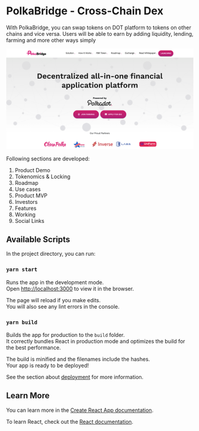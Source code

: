 # PolkaBridge - Cross-Chain Dex

With PolkaBridge, you can swap tokens on DOT platform to tokens on other chains and vice versa. Users will be able to earn by adding liquidity, lending, farming and more other ways simply

![Website Screenshot](polkabridge.png)


Following sections are developed:

1. Product Demo
2. Tokenomics & Locking
3. Roadmap
4. Use cases
5. Product MVP
6. Investors
7. Features
8. Working
9. Social Links


## Available Scripts

In the project directory, you can run:

### `yarn start`

Runs the app in the development mode.\
Open [http://localhost:3000](http://localhost:3000) to view it in the browser.

The page will reload if you make edits.\
You will also see any lint errors in the console.


### `yarn build`

Builds the app for production to the `build` folder.\
It correctly bundles React in production mode and optimizes the build for the best performance.

The build is minified and the filenames include the hashes.\
Your app is ready to be deployed!

See the section about [deployment](https://facebook.github.io/create-react-app/docs/deployment) for more information.


## Learn More

You can learn more in the [Create React App documentation](https://facebook.github.io/create-react-app/docs/getting-started).

To learn React, check out the [React documentation](https://reactjs.org/).
